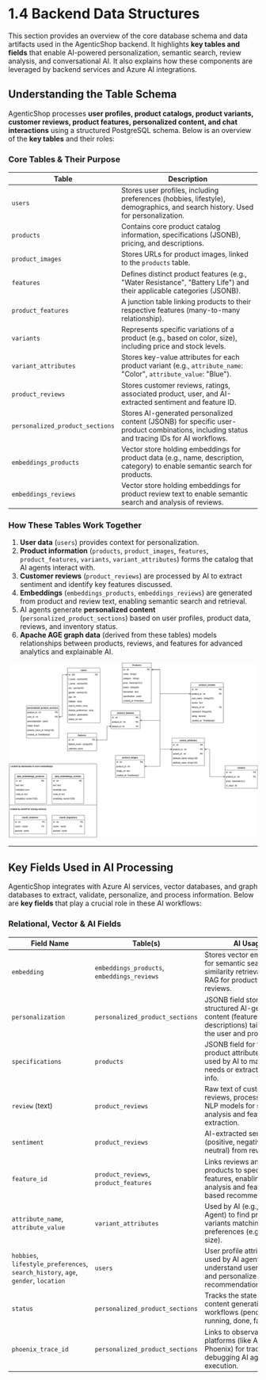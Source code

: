 # 1.4 Backend Data Structures

This section provides an overview of the core database schema and data artifacts used in the AgenticShop backend. It highlights **key tables and fields** that enable AI-powered personalization, semantic search, review analysis, and conversational AI. It also explains how these components are leveraged by backend services and Azure AI integrations.

## Understanding the Table Schema

AgenticShop processes **user profiles, product catalogs, product variants, customer reviews, product features, personalized content, and chat interactions** using a structured PostgreSQL schema. Below is an overview of the **key tables** and their roles:

### Core Tables & Their Purpose

| **Table**                        | **Description** |
|-----------------------------------|----------------------------------------------------------------------------------------------------|
| `users`                          | Stores user profiles, including preferences (hobbies, lifestyle), demographics, and search history. Used for personalization. |
| `products`                       | Contains core product catalog information, specifications (JSONB), pricing, and descriptions.      |
| `product_images`                 | Stores URLs for product images, linked to the `products` table.                                    |
| `features`                       | Defines distinct product features (e.g., "Water Resistance", "Battery Life") and their applicable categories (JSONB). |
| `product_features`               | A junction table linking products to their respective features (many-to-many relationship).        |
| `variants`                       | Represents specific variations of a product (e.g., based on color, size), including price and stock levels. |
| `variant_attributes`             | Stores key-value attributes for each product variant (e.g., `attribute_name`: "Color", `attribute_value`: "Blue"). |
| `product_reviews`                | Stores customer reviews, ratings, associated product, user, and AI-extracted sentiment and feature ID. |
| `personalized_product_sections`  | Stores AI-generated personalized content (JSONB) for specific user-product combinations, including status and tracing IDs for AI workflows. |
| `embeddings_products`            | Vector store holding embeddings for product data (e.g., name, description, category) to enable semantic search for products. |
| `embeddings_reviews`             | Vector store holding embeddings for product review text to enable semantic search and analysis of reviews. |

### How These Tables Work Together

1.  **User data** (`users`) provides context for personalization.
2.  **Product information** (`products`, `product_images`, `features`, `product_features`, `variants`, `variant_attributes`) forms the catalog that AI agents interact with.
3.  **Customer reviews** (`product_reviews`) are processed by AI to extract sentiment and identify key features discussed.
4.  **Embeddings** (`embeddings_products`, `embeddings_reviews`) are generated from product and review text, enabling semantic search and retrieval.
5.  AI agents generate **personalized content** (`personalized_product_sections`) based on user profiles, product data, reviews, and inventory status.
7.  **Apache AGE graph data** (derived from these tables) models relationships between products, reviews, and features for advanced analytics and explainable AI.


![Database ERD Diagram](../img/solution-accelerator-database-erd.png)

---

## Key Fields Used in AI Processing

AgenticShop integrates with Azure AI services, vector databases, and graph databases to extract, validate, personalize, and process information. Below are **key fields** that play a crucial role in these AI workflows:

### Relational, Vector & AI Fields

| **Field Name**                  | **Table(s)**                                     | **AI Usage** |
|---------------------------------|--------------------------------------------------|-------------------------------------------------------------------------------------------------------------------|
| `embedding`                     | `embeddings_products`, `embeddings_reviews`      | Stores vector embeddings for semantic search, similarity retrieval, and RAG for products and reviews.             |
| `personalization`               | `personalized_product_sections`                  | JSONB field storing structured AI-generated content (features, descriptions) tailored to the user and product.    |
| `specifications`                | `products`                                       | JSONB field for flexible product attributes; can be used by AI to match user needs or extract detailed info.    |
| `review` (text)                 | `product_reviews`                                | Raw text of customer reviews, processed by NLP models for sentiment analysis and feature extraction.              |
| `sentiment`                     | `product_reviews`                                | AI-extracted sentiment (positive, negative, neutral) from review text.                                            |
| `feature_id`                    | `product_reviews`, `product_features`            | Links reviews and products to specific features, enabling targeted analysis and feature-based recommendations.  |
| `attribute_name`, `attribute_value` | `variant_attributes`                           | Used by AI (e.g., Inventory Agent) to find product variants matching user preferences (e.g., color, size).      |
| `hobbies`, `lifestyle_preferences`, `search_history`, `age`, `gender`, `location` | `users`                                          | User profile attributes used by AI agents to understand user context and personalize recommendations/content.     |
| `status`                        | `personalized_product_sections`                  | Tracks the state of AI content generation workflows (pending, running, done, failed).                             |
| `phoenix_trace_id`              | `personalized_product_sections`                  | Links to observability platforms (like Arize Phoenix) for tracing and debugging AI agent execution.             |
